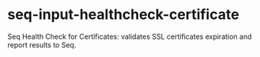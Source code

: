 # seq-input-healthcheck-certificate
Seq Health Check for Certificates: validates SSL certificates expiration and report results to Seq.
